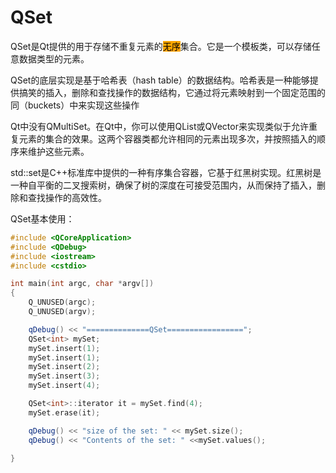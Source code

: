 # QSet

QSet是Qt提供的用于存储不重复元素的<mark style="background-color:orange;">无序</mark>集合。它是一个模板类，可以存储任意数据类型的元素。

QSet的底层实现是基于哈希表（hash table）的数据结构。哈希表是一种能够提供搞笑的插入，删除和查找操作的数据结构，它通过将元素映射到一个固定范围的同（buckets）中来实现这些操作

Qt中没有QMultiSet。在Qt中，你可以使用QList或QVector来实现类似于允许重复元素的集合的效果。这两个容器类都允许相同的元素出现多次，并按照插入的顺序来维护这些元素。

std::set是C++标准库中提供的一种有序集合容器，它基于红黑树实现。红黑树是一种自平衡的二叉搜索树，确保了树的深度在可接受范围内，从而保持了插入，删除和查找操作的高效性。



QSet基本使用：

```cpp
#include <QCoreApplication>
#include <QDebug>
#include <iostream>
#include <cstdio>

int main(int argc, char *argv[])
{
    Q_UNUSED(argc);
    Q_UNUSED(argv);

    qDebug() << "==============QSet=================";
    QSet<int> mySet;
    mySet.insert(1);
    mySet.insert(1);
    mySet.insert(2);
    mySet.insert(3);
    mySet.insert(4);

    QSet<int>::iterator it = mySet.find(4);
    mySet.erase(it);

    qDebug() << "size of the set: " << mySet.size();
    qDebug() << "Contents of the set: " <<mySet.values();

}

```
